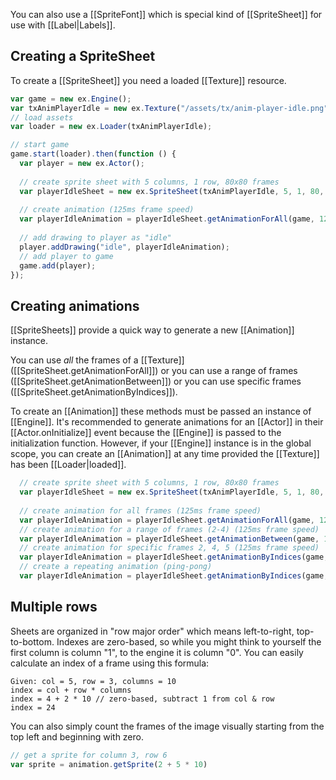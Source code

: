 You can also use a [[SpriteFont]] which is special kind of [[SpriteSheet]] for use
with [[Label|Labels]].

## Creating a SpriteSheet

To create a [[SpriteSheet]] you need a loaded [[Texture]] resource.

```js
var game = new ex.Engine();
var txAnimPlayerIdle = new ex.Texture("/assets/tx/anim-player-idle.png");
// load assets
var loader = new ex.Loader(txAnimPlayerIdle);

// start game
game.start(loader).then(function () {
  var player = new ex.Actor();
 
  // create sprite sheet with 5 columns, 1 row, 80x80 frames
  var playerIdleSheet = new ex.SpriteSheet(txAnimPlayerIdle, 5, 1, 80, 80);
  
  // create animation (125ms frame speed)
  var playerIdleAnimation = playerIdleSheet.getAnimationForAll(game, 125);
 
  // add drawing to player as "idle"
  player.addDrawing("idle", playerIdleAnimation);
  // add player to game
  game.add(player);
});
```

## Creating animations

[[SpriteSheets]] provide a quick way to generate a new [[Animation]] instance.

You can use *all* the frames of a [[Texture]] ([[SpriteSheet.getAnimationForAll]])
or you can use a range of frames ([[SpriteSheet.getAnimationBetween]]) or you
can use specific frames ([[SpriteSheet.getAnimationByIndices]]).

To create an [[Animation]] these methods must be passed an instance of [[Engine]].
It's recommended to generate animations for an [[Actor]] in their [[Actor.onInitialize]]
event because the [[Engine]] is passed to the initialization function. However, if your
[[Engine]] instance is in the global scope, you can create an [[Animation]] at any time
provided the [[Texture]] has been [[Loader|loaded]].

```js
  // create sprite sheet with 5 columns, 1 row, 80x80 frames
  var playerIdleSheet = new ex.SpriteSheet(txAnimPlayerIdle, 5, 1, 80, 80);
  
  // create animation for all frames (125ms frame speed)
  var playerIdleAnimation = playerIdleSheet.getAnimationForAll(game, 125);
  // create animation for a range of frames (2-4) (125ms frame speed)
  var playerIdleAnimation = playerIdleSheet.getAnimationBetween(game, 1, 3, 125);
  // create animation for specific frames 2, 4, 5 (125ms frame speed)
  var playerIdleAnimation = playerIdleSheet.getAnimationByIndices(game, [1, 3, 4], 125);
  // create a repeating animation (ping-pong)
  var playerIdleAnimation = playerIdleSheet.getAnimationByIndices(game, [1, 3, 4, 3, 1], 125);
```

## Multiple rows

Sheets are organized in "row major order" which means left-to-right, top-to-bottom.
Indexes are zero-based, so while you might think to yourself the first column is
column "1", to the engine it is column "0". You can easily calculate an index 
of a frame using this formula:

    Given: col = 5, row = 3, columns = 10
    index = col + row * columns
    index = 4 + 2 * 10 // zero-based, subtract 1 from col & row
    index = 24

You can also simply count the frames of the image visually starting from the top left
and beginning with zero.

```js
// get a sprite for column 3, row 6
var sprite = animation.getSprite(2 + 5 * 10)
```